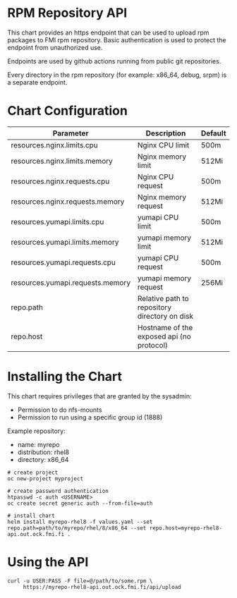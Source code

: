 # RPM Repository API

This chart provides an https endpoint that can be used to upload rpm packages to FMI rpm repository. Basic authentication is used to protect the endpoint from unauthorized use.

Endpoints are used by github actions running from public git repositories.

Every directory in the rpm repository (for example: x86_64, debug, srpm) is a separate endpoint.

# Chart Configuration

| Parameter | Description | Default |
|---|---|---|
| resources.nginx.limits.cpu | Nginx CPU limit| 500m |
| resources.nginx.limits.memory | Nginx memory limit| 512Mi |
| resources.nginx.requests.cpu | Nginx CPU request| 500m |
| resources.nginx.requests.memory | Nginx memory request | 512Mi |
| resources.yumapi.limits.cpu | yumapi CPU limit| 500m |
| resources.yumapi.limits.memory | yumapi memory limit| 512Mi |
| resources.yumapi.requests.cpu | yumapi CPU request| 500m |
| resources.yumapi.requests.memory | yumapi memory request | 256Mi |
| repo.path | Relative path to repository directory on disk | |
| repo.host | Hostname of the exposed api (no protocol) | |


# Installing the Chart

This chart requires privileges that are granted by the sysadmin:

* Permission to do nfs-mounts
* Permission to run using a specific group id (1888)

Example repository:

* name: myrepo
* distribution: rhel8
* directory: x86_64



```
# create project
oc new-project myproject

# create password authentication
htpasswd -c auth <USERNAME>
oc create secret generic auth --from-file=auth

# install chart
helm install myrepo-rhel8 -f values.yaml --set repo.path=path/to/myrepo/rhel/8/x86_64 --set repo.host=myrepo-rhel8-api.out.ock.fmi.fi .
```

# Using the API

```
curl -u USER:PASS -F file=@/path/to/some.rpm \ 
     https://myrepo-rhel8-api.out.ock.fmi.fi/api/upload
```
